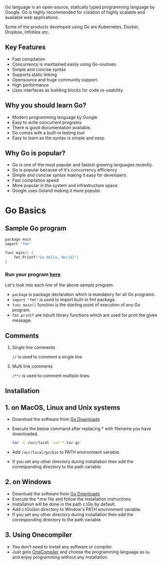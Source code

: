 Go language is an open-source, statically typed programming language by Google. Go is highly recommended for creation of highly scalable and available web applications. 

Some of the products developed using Go are Kubernetes, Docker, Dropbox, Infoblox etc.

## Key Features
* Fast compilation
* Concurrency is maintained easily using Go-routines.
* Simple and concise syntax
* Supports static linking
* Opensource and huge community support.
* High performance
* Uses interfaces as building blocks for code re-usability.

## Why you should learn Go?
* Modern programming language by Google
* Easy to write concurrent programs
* There is good documentation available.
* Go comes with a built-in testing tool 
* Easy to learn as the syntax is simple and easy.

## Why Go is popular?

* Go is one of the most popular and fastest growing languages recently.
* Go is popular because of it's concurrency efficiency 
* Simple and concise syntax making it easy for developers
* Fast compilation speed
* More popular in the system and infrastructure space. 
* Google uses Goland making it more popular.

# Go Basics

## Sample Go program

```c
package main
import "fmt"

func main() {
	fmt.Printf("Go Hello, World!")
}
```
### Run your program [here](https://onecompiler.com/go)

Let's look into each line of the above sample program:

* `package` is package declaration which is mandatory for all Go programs. 
* `import "fmt"` is used to import built-in fmt package.
* `func main()` function is the starting point of execution of any Go program.
* `fmt.printf` are inbuilt library functions which are used for print the given message.


## Comments

1. Single line comments

    `//` is used to comment a single line

2. Multi line comments

    `/**/` is used to comment multiple lines.

 
## Installation

## 1. on MacOS, Linux and Unix systems

* Download the software from [Go Downloads](https://golang.org/dl/)

* Execute the below command after replacing * with filename you have downloaded.
    ```sh
    tar -C /usr/local -xzf *.tar.gz  
    ```
* Add `/usr/local/go/bin` to PATH environment variable.
* If you set any other directory during installation then add the corresponding directory to the path variable.

## 2. on Windows

* Download the software from [Go Downloads](https://golang.org/dl/)
* Execute the *.msi file and follow the installation instructions
* Installation will be done in the path c:\Go by default.
* Add c:\Go\bin directory to Window's PATH environment variable. 
* If you set any other directory during installation then add the corresponding directory to the path variable.

## 3. Using Onecompiler

* You don't need to install any software or compiler.
* Just goto [OneCompiler](Onecompiler.com/go) and choose the programming language as `Go` and enjoy programming without any installation.
